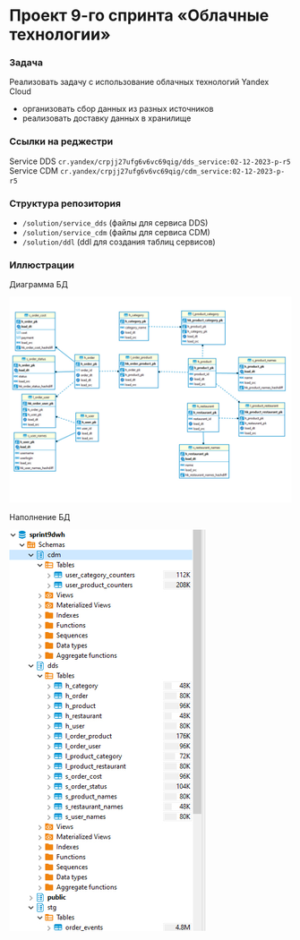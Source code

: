 # Проект 9-го спринта «Облачные технологии»

### Задача
Реализовать задачу с использование облачных технологий Yandex Cloud
 - организовать сбор данных из разных источников
 - реализовать доставку данных в хранилище


### Ссылки на реджестри
Service DDS `cr.yandex/crpjj27ufg6v6vc69qig/dds_service:02-12-2023-p-r5`  
Service CDM `cr.yandex/crpjj27ufg6v6vc69qig/cdm_service:02-12-2023-p-r5`


### Структура репозитория
- `/solution/service_dds` (файлы для сервиса DDS)
- `/solution/service_cdm` (файлы для сервиса CDM)
- `/solution/ddl` (ddl для создания таблиц сервисов)

### Иллюстрации

Диаграмма БД

![ddl_diagram.jpg](solution/img/ddl_diagram.jpg)

Наполнение БД

![fill.jpg](solution/img/fill.jpg)
